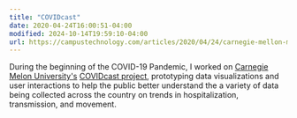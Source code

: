 ```yaml
---
title: "COVIDcast"
date: 2020-04-24T16:00:51-04:00
modified: 2024-10-14T19:59:10-04:00
url: https://campustechnology.com/articles/2020/04/24/carnegie-mellon-maps-offer-more-data-for-covid-19-forecasting.aspx
---
```


During the beginning of the COVID-19 Pandemic, I worked on [Carnegie Melon University's](https://campustechnology.com/articles/2020/04/24/carnegie-mellon-maps-offer-more-data-for-covid-19-forecasting.aspx) [COVIDcast project](https://delphi.cmu.edu/epidemic-signals/), prototyping data visualizations and user interactions to help the public better understand the a variety of data being collected across the country on trends in hospitalization, transmission, and movement.